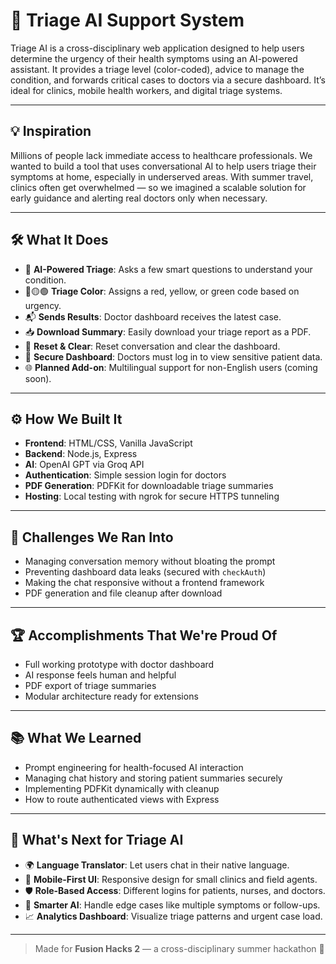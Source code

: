 # 🏥 Triage AI Support System

Triage AI is a cross-disciplinary web application designed to help users determine the urgency of their health symptoms using an AI-powered assistant. It provides a triage level (color-coded), advice to manage the condition, and forwards critical cases to doctors via a secure dashboard. It’s ideal for clinics, mobile health workers, and digital triage systems.

---

## 💡 Inspiration

Millions of people lack immediate access to healthcare professionals. We wanted to build a tool that uses conversational AI to help users triage their symptoms at home, especially in underserved areas. With summer travel, clinics often get overwhelmed — so we imagined a scalable solution for early guidance and alerting real doctors only when necessary.

---

## 🛠️ What It Does

- 🤖 **AI-Powered Triage**: Asks a few smart questions to understand your condition.
- 🔴🟡🟢 **Triage Color**: Assigns a red, yellow, or green code based on urgency.
- 📬 **Sends Results**: Doctor dashboard receives the latest case.
- 📥 **Download Summary**: Easily download your triage report as a PDF.
- 🧹 **Reset & Clear**: Reset conversation and clear the dashboard.
- 🏥 **Secure Dashboard**: Doctors must log in to view sensitive patient data.
- 🌐 **Planned Add-on**: Multilingual support for non-English users (coming soon).

---

## ⚙️ How We Built It

- **Frontend**: HTML/CSS, Vanilla JavaScript
- **Backend**: Node.js, Express
- **AI**: OpenAI GPT via Groq API
- **Authentication**: Simple session login for doctors
- **PDF Generation**: PDFKit for downloadable triage summaries
- **Hosting**: Local testing with ngrok for secure HTTPS tunneling

---

## 🧱 Challenges We Ran Into

- Managing conversation memory without bloating the prompt
- Preventing dashboard data leaks (secured with `checkAuth`)
- Making the chat responsive without a frontend framework
- PDF generation and file cleanup after download

---

## 🏆 Accomplishments That We're Proud Of

- Full working prototype with doctor dashboard
- AI response feels human and helpful
- PDF export of triage summaries
- Modular architecture ready for extensions

---

## 📚 What We Learned

- Prompt engineering for health-focused AI interaction
- Managing chat history and storing patient summaries securely
- Implementing PDFKit dynamically with cleanup
- How to route authenticated views with Express

---

## 🚀 What's Next for Triage AI

- 🌍 **Language Translator**: Let users chat in their native language.
- 📱 **Mobile-First UI**: Responsive design for small clinics and field agents.
- 🛡️ **Role-Based Access**: Different logins for patients, nurses, and doctors.
- 🧠 **Smarter AI**: Handle edge cases like multiple symptoms or follow-ups.
- 📈 **Analytics Dashboard**: Visualize triage patterns and urgent case load.

---

> Made for **Fusion Hacks 2** — a cross-disciplinary summer hackathon 🎉

